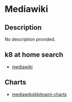 # Mediawiki

## Description

No description provided.

## k8 at home search

- [mediawiki](https://nanne.dev/k8s-at-home-search/#/mediawiki)

## Charts

- [mediawiki@bitnami-charts](https://charts.bitnami.com/bitnami/)
